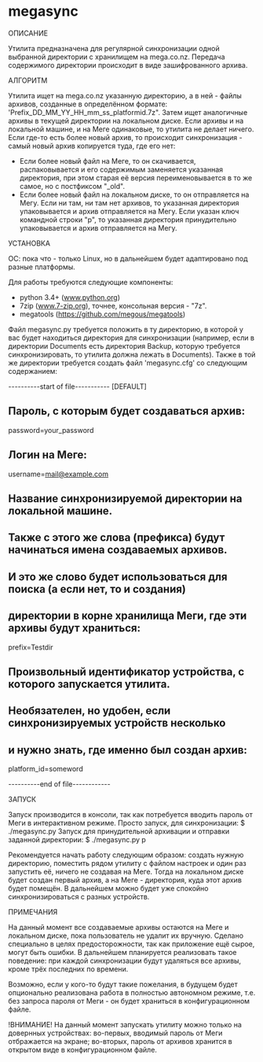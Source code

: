 # megasync

ОПИСАНИЕ

Утилита предназначена для регулярной синхронизации одной выбранной директории
с хранилищем на mega.co.nz. Передача содержимого директории происходит в виде
зашифрованного архива.


АЛГОРИТМ

Утилита ищет на mega.co.nz указанную директорию, а в ней - файлы архивов,
созданные в определённом формате: 'Prefix_DD_MM_YY_HH_mm_ss_platformid.7z".
Затем ищет аналогичные архивы в текущей
директории на локальном диске. Если архивы и на локальной машине, и на Меге
одинаковые, то утилита не делает ничего. Если где-то есть более новый архив,
то происходит синхронизация - самый новый архив копируется туда, где его нет:
- Если более новый файл на Меге, то он скачивается, распаковывается и его содержимым
заменяется указанная директория, при этом старая её версия переименовывается
в то же самое, но с постфиксом "_old".
- Если более новый файл на локальном диске, то он отправляется на Мегу.
Если ни там, ни там нет архивов, то указанная директория упаковывается
и архив отправляется на Мегу.
Если указан ключ командной строки "p", то указанная директория принудительно
упаковывается и архив отправляется на Мегу.


УСТАНОВКА

ОС: пока что - только Linux, но в дальнейшем будет адаптировано под разные платформы.

Для работы требуются следующие компоненты:
- python 3.4+ (www.python.org)
- 7zip (www.7-zip.org), точнее, консольная версия - "7z".
- megatools (https://github.com/megous/megatools)

Файл megasync.py требуется положить в ту директорию, в которой у вас будет находиться
директория для синхронизации (например, если в директории Documents есть директория Backup,
которую требуется синхронизировать, то утилита должна лежать в Documents).
Также в той же директории требуется создать файл 'megasync.cfg' со следующим содержанием:

----------start of file-----------
[DEFAULT]
## Пароль, с которым будет создаваться архив:
password=your_password

## Логин на Меге:
username=mail@example.com

## Название синхронизируемой директории на локальной машине.
## Также с этого же слова (префикса) будут начинаться имена создаваемых архивов.
## И это же слово будет использоваться для поиска (а если нет, то и создания)
## директории в корне хранилища Меги, где эти архивы будут храниться:
prefix=Testdir

## Произвольный идентификатор устройства, с которого запускается утилита.
## Необязателен, но удобен, если синхронизируемых устройств несколько
## и нужно знать, где именно был создан архив:
platform_id=someword

----------end of file------------

ЗАПУСК

Запуск производится в консоли, так как потребуется вводить пароль от Меги
в интерактивном режиме.
Просто запуск, для синхронизации:
$ ./megasync.py
Запуск для принудительной архивации и отправки заданной директории:
$ ./megasync.py p

Рекомендуется начать работу следующим образом: создать нужную директорию,
поместить рядом утилиту с файлом настроек и один раз запустить её, ничего
не создавая на Меге. Тогда на локальном диске будет создан первый архив,
а на Меге - директория, куда этот архив будет помещён. В дальнейшем можно будет
уже спокойно синхронизироваться с разных устройств.


ПРИМЕЧАНИЯ

На данный момент все создаваемые архивы остаются на Меге и локальном диске, пока
пользователь не удалит их вручную. Сделано специально в целях предосторожности,
так как приложение ещё сырое, могут быть ошибки. В дальнейшем планируется
реализовать такое поведение: при каждой синхронизации будут удаляться все архивы,
кроме трёх последних по времени.

Возможно, если у кого-то будут такие пожелания, в будущем будет опционально реализована
работа в полностью автономном режиме, т.е. без запроса пароля от Меги - он будет храниться
в конфигурационном файле.

!ВНИМАНИЕ!
На данный момент запускать утилиту можно только на довернных устройствах: во-первых,
вводимый пароль от Меги отбражается на экране; во-вторых, пароль от архивов хранится
в открытом виде в конфигурационном файле.
